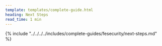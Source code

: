 ```yaml
---
template: templates/complete-guide.html
heading: Next Steps
read_time: 1 min
---
```


{% include "../../../../includes/complete-guides/fesecurity/next-steps.md" %}